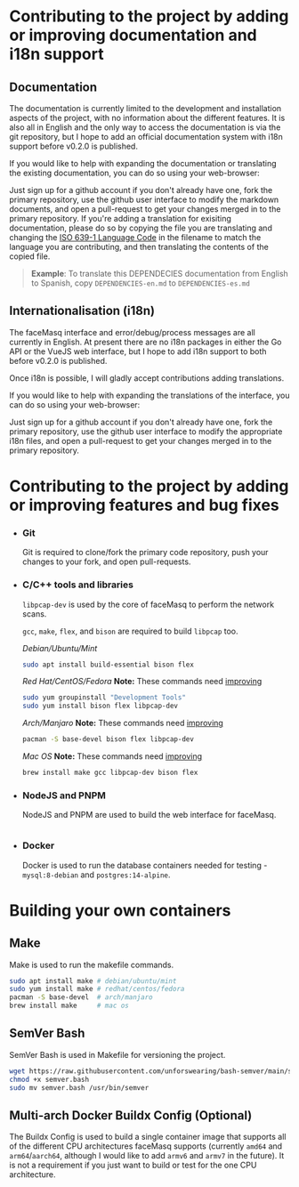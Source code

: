 # Contributing to the project by adding or improving documentation and i18n support
## Documentation
The documentation is currently limited to the development and installation aspects of the project, with no information about the different features. It is also all in English and the only way to access the documentation is via the git repository, but I hope to add an official documentation system with i18n support before v0.2.0 is published.

If you would like to help with expanding the documentation or translating the existing documentation, you can do so using your web-browser:

Just sign up for a github account if you don't already have one, fork the primary repository, use the github user interface to modify the markdown documents, and open a pull-request to get your changes merged in to the primary repository. If you're adding a translation for exisiting documentation, please do so by copying the file you are translating and changing the [ISO 639-1 Language Code](https://en.wikipedia.org/wiki/List_of_ISO_639-1_codes) in the filename to match the language you are contributing, and then translating the contents of the copied file.

> **Example**: To translate this DEPENDECIES documentation from English to Spanish, copy `DEPENDENCIES-en.md` to `DEPENDENCIES-es.md`

## Internationalisation (i18n)
The faceMasq interface and error/debug/process messages are all currently in English. At present there are no i18n packages in either the Go API or the VueJS web interface, but I hope to add i18n support to both before v0.2.0 is published.

Once i18n is possible, I will gladly accept contributions adding translations.

If you would like to help with expanding the translations of the interface, you can do so using your web-browser:

Just sign up for a github account if you don't already have one, fork the primary repository, use the github user interface to modify the appropriate i18n files, and open a pull-request to get your changes merged in to the primary repository.

# Contributing to the project by adding or improving features and bug fixes
* ### Git
  Git is required to clone/fork the primary code repository, push your changes to your fork, and open pull-requests.

* ### C/C++ tools and libraries
  `libpcap-dev` is used by the core of faceMasq to perform the network scans.
  
  `gcc`, `make`, `flex`, and `bison` are required to build `libpcap` too.

  *Debian/Ubuntu/Mint*
  ```sh
  sudo apt install build-essential bison flex
  ```

  *Red Hat/CentOS/Fedora* **Note:** These commands need [improving](#documentation)
  ```sh
  sudo yum groupinstall "Development Tools" 
  sudo yum install bison flex libpcap-dev 
  ```

  *Arch/Manjaro* **Note:** These commands need [improving](#documentation)
  ```sh
  pacman -S base-devel bison flex libpcap-dev 
  ```

  *Mac OS* **Note:** These commands need [improving](#documentation)
  ```sh
  brew install make gcc libpcap-dev bison flex
  ```
* ### NodeJS and PNPM
  NodeJS and PNPM are used to build the web interface for faceMasq.
  ```sh
  ```
* ### Docker
  Docker is used to run the database containers needed for testing - `mysql:8-debian` and `postgres:14-alpine`.

# Building your own containers

## Make
Make is used to run the makefile commands.

```sh
sudo apt install make # debian/ubuntu/mint
sudo yum install make # redhat/centos/fedora
pacman -S base-devel  # arch/manjaro
brew install make     # mac os
```

## SemVer Bash 
SemVer Bash is used in Makefile for versioning the project.

```sh
wget https://raw.githubusercontent.com/unforswearing/bash-semver/main/semver.bash
chmod +x semver.bash
sudo mv semver.bash /usr/bin/semver
```


## Multi-arch Docker Buildx Config (Optional)
The Buildx Config is used to build a single container image that supports all of the different CPU architectures faceMasq supports (currently `amd64` and  `arm64`/`aarch64`, although I would like to add `armv6` and `armv7` in the future). It is not a requirement if you just want to build or test for the one CPU architecture.
